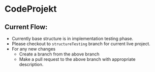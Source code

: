 # CodeProjekt

## Current Flow:
* Currently base structure is in implementation testing phase.
* Please checkout to ```structureTesting``` branch for current live project.
* For any new changes
    * Create a branch from the above branch
    * Make a pull request to the above branch with appropriate description.
